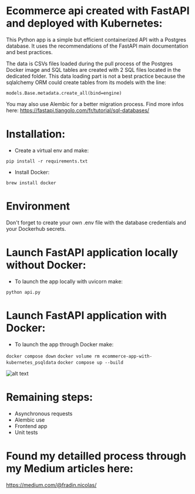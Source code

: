 # Ecommerce api created with FastAPI and deployed with Kubernetes:
This Python app is a simple but efficient containerized API with a Postgres database. It uses the recommendations of the FastAPI main documentation and best practices.

The data is CSVs files loaded during the pull process of the Postgres Docker image and SQL tables are created with 2 SQL files located in the dedicated folder. 
This data loading part is not a best practice because the sqlalchemy ORM could create tables from its models with the line: 

```models.Base.metadata.create_all(bind=engine)```

You may also use Alembic for a better migration process. Find more infos here: https://fastapi.tiangolo.com/fr/tutorial/sql-databases/

# Installation:

- Create a virtual env and make:

```pip install -r requirements.txt```

- Install Docker:

```brew install docker```

# Environment
Don't forget to create your own .env file with the database credentials and your Dockerhub secrets.

# Launch FastAPI application locally without Docker:
- To launch the app locally with uvicorn make:

```python api.py```

# Launch FastAPI application with Docker:
- To launch the app through Docker make:

```docker compose down```
```docker volume rm ecommerce-app-with-kubernetes_psqldata```
```docker compose up --build```


![alt text](https://github.com/NicolasFradin/Ecommerce-app-with-Kubernetes/blob/master/api-screenshot.png)

# Remaining steps: 
- Asynchronous requests 
- Alembic use
- Frontend app 
- Unit tests 

# Found my detailled process through my Medium articles here:

https://medium.com/@fradin.nicolas/


